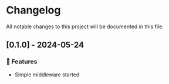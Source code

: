 # Changelog

All notable changes to this project will be documented in this file.

## [0.1.0] - 2024-05-24

### 🚀 Features

- Simple middleware started

<!-- generated by git-cliff -->

